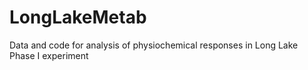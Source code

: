 # LongLakeMetab
Data and code for analysis of physiochemical responses in Long Lake Phase I experiment
